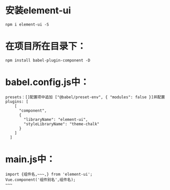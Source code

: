 # 安装element-ui
```
npm i element-ui -S
```
# 在项目所在目录下：
```
npm install babel-plugin-component -D
```
# babel.config.js中：
```
presets：[]配置项中追加 ["@babel/preset-env", { "modules": false }]并配置
plugins: [
    [
      "component",
      {
        "libraryName": "element-ui",
        "styleLibraryName": "theme-chalk"
      }
    ]
  ]
```
# main.js中：
```
import {组件名,~~~,} from 'element-ui';
Vue.component('组件别名',组件名);
~~~
```

